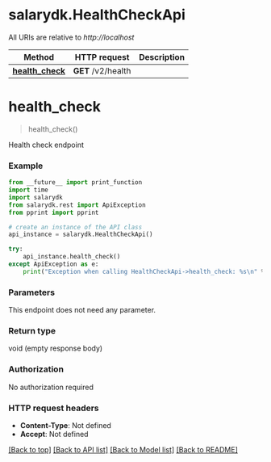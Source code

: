 # salarydk.HealthCheckApi

All URIs are relative to *http://localhost*

Method | HTTP request | Description
------------- | ------------- | -------------
[**health_check**](HealthCheckApi.md#health_check) | **GET** /v2/health | 


# **health_check**
> health_check()



Health check endpoint

### Example
```python
from __future__ import print_function
import time
import salarydk
from salarydk.rest import ApiException
from pprint import pprint

# create an instance of the API class
api_instance = salarydk.HealthCheckApi()

try:
    api_instance.health_check()
except ApiException as e:
    print("Exception when calling HealthCheckApi->health_check: %s\n" % e)
```

### Parameters
This endpoint does not need any parameter.

### Return type

void (empty response body)

### Authorization

No authorization required

### HTTP request headers

 - **Content-Type**: Not defined
 - **Accept**: Not defined

[[Back to top]](#) [[Back to API list]](../README.md#documentation-for-api-endpoints) [[Back to Model list]](../README.md#documentation-for-models) [[Back to README]](../README.md)

